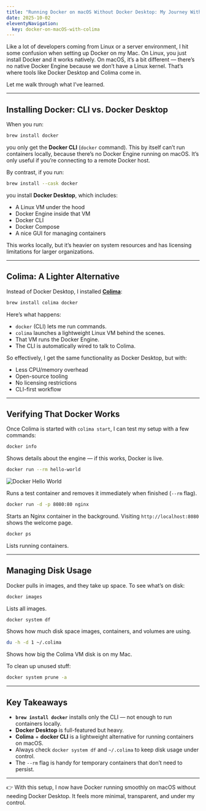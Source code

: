 ```yaml
---
title: "Running Docker on macOS Without Docker Desktop: My Journey With Colima"
date: 2025-10-02
eleventyNavigation:
  key: docker-on-macOS-with-colima
---
```


Like a lot of developers coming from Linux or a server environment, I hit some confusion when setting up Docker on my Mac. On Linux, you just install Docker and it works natively. On macOS, it’s a bit different — there’s no native Docker Engine because we don’t have a Linux kernel. That’s where tools like Docker Desktop and Colima come in.

Let me walk through what I’ve learned.

---

## Installing Docker: CLI vs. Docker Desktop

When you run:

```bash
brew install docker
```

you only get the **Docker CLI** (`docker` command). This by itself can’t run containers locally, because there’s no Docker Engine running on macOS. It’s only useful if you’re connecting to a remote Docker host.

By contrast, if you run:

```bash
brew install --cask docker
```

you install **Docker Desktop**, which includes:

* A Linux VM under the hood
* Docker Engine inside that VM
* Docker CLI
* Docker Compose
* A nice GUI for managing containers

This works locally, but it’s heavier on system resources and has licensing limitations for larger organizations.

---

## Colima: A Lighter Alternative

Instead of Docker Desktop, I installed **[Colima](https://github.com/abiosoft/colima)**:

```bash
brew install colima docker
```

Here’s what happens:

* `docker` (CLI) lets me run commands.
* `colima` launches a lightweight Linux VM behind the scenes.
* That VM runs the Docker Engine.
* The CLI is automatically wired to talk to Colima.

So effectively, I get the same functionality as Docker Desktop, but with:

* Less CPU/memory overhead
* Open-source tooling
* No licensing restrictions
* CLI-first workflow

---

## Verifying That Docker Works

Once Colima is started with `colima start`, I can test my setup with a few commands:

```bash
docker info
```

Shows details about the engine — if this works, Docker is live.

```bash
docker run --rm hello-world
```

<img
  alt= "Docker Hello World"
  src="/assets/docker-hello-world.png"
/>

Runs a test container and removes it immediately when finished (`--rm` flag).

```bash
docker run -d -p 8080:80 nginx
```

Starts an Nginx container in the background. Visiting `http://localhost:8080` shows the welcome page.

```bash
docker ps
```

Lists running containers.

---

## Managing Disk Usage

Docker pulls in images, and they take up space. To see what’s on disk:

```bash
docker images
```

Lists all images.

```bash
docker system df
```

Shows how much disk space images, containers, and volumes are using.

```bash
du -h -d 1 ~/.colima
```

Shows how big the Colima VM disk is on my Mac.

To clean up unused stuff:

```bash
docker system prune -a
```

---

## Key Takeaways

* **`brew install docker`** installs only the CLI — not enough to run containers locally.
* **Docker Desktop** is full-featured but heavy.
* **Colima** + **docker CLI** is a lightweight alternative for running containers on macOS.
* Always check `docker system df` and `~/.colima` to keep disk usage under control.
* The `--rm` flag is handy for temporary containers that don’t need to persist.

---

👉 With this setup, I now have Docker running smoothly on macOS without needing Docker Desktop. It feels more minimal, transparent, and under my control.
